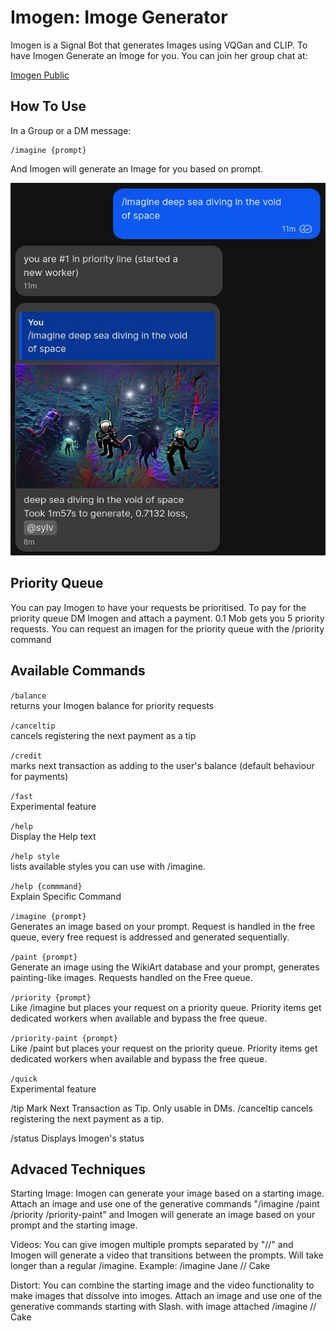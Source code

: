 # Imogen: Imoge Generator

Imogen is a Signal Bot that generates Images using VQGan and CLIP. To have Imogen Generate an Imoge for you. You can join her group chat at:

[Imogen Public](https://signal.group/#CjQKIBMsSPcIQYNjlSA1C1NqvapdjiZX31bdrCpH4ZI9BbwEEhAHOP7DVF1GjizAzYmOnDcY)

## How To Use

In a Group or a DM message:

```
/imagine {prompt} 
```

And Imogen will generate an Image for you based on prompt.

<img src="examples/imagine.png">



## Priority Queue ##

You can pay Imogen to have your requests be prioritised. To pay for the priority queue DM Imogen and attach a payment. 0.1 Mob gets you 5 priority requests. You can request an imagen for the priority queue with the /priority command

## Available Commands ##

`/balance`  
returns your Imogen balance for priority requests

`/canceltip `  
cancels registering the next payment as a tip

`/credit `  
marks next transaction as adding to the user's balance (default behaviour for payments)

`/fast `  
Experimental feature

`/help`  
Display the Help text

`/help style`  
lists available styles you can use with /imagine.

`/help {commmand}`  
Explain Specific Command

`/imagine {prompt} `  
Generates an image based on your prompt. Request is handled in the free queue, every free request is addressed and generated sequentially.

`/paint {prompt}`  
Generate an image using the WikiArt database and your prompt, generates painting-like images. Requests handled on the Free queue.

`/priority {prompt} `  
Like /imagine but places your request on a priority queue. Priority items get dedicated workers when available and bypass the free queue.

`/priority-paint {prompt} `  
Like /paint but places your request on the priority queue. Priority items get dedicated workers when available and bypass the free queue. 

`/quick`  
Experimental feature

/tip 
Mark Next Transaction as Tip. Only usable in DMs. /canceltip cancels registering the next payment as a tip.

/status 
Displays Imogen's status

## Advaced Techniques ##


Starting Image:
Imogen can generate your image based on a starting image. Attach an image and use one of the generative commands "/imagine /paint /priority /priority-paint" and Imogen will generate an image based on your prompt and the starting image.

Videos:
You can give imogen multiple prompts separated by "//" and Imogen will generate a video that transitions between the prompts. Will take longer than a regular /imagine.
Example:
/imagine Jane // Cake 

Distort:
You can combine the starting image and the video functionality to make images that dissolve into imoges. 
Attach an image and use one of the generative commands starting with Slash.
with image attached /imagine // Cake


